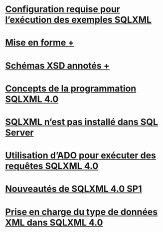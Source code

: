 # [Configuration requise pour l’exécution des exemples SQLXML](requirements-for-running-sqlxml-examples.md)

# [Mise en forme +](../../relational-databases/sqlxml/formatting/client-side-and-server-side-formatting-sqlxml-4-0.md)
# [Schémas XSD annotés +](../../relational-databases/sqlxml/annotated-xsd-schemas/annotated-xsd-schemas-in-sqlxml-4-0.md)

# [Concepts de la programmation SQLXML 4.0](sqlxml-4-0-programming-concepts.md)
# [SQLXML n’est pas installé dans SQL Server](sqlxml-is-not-installed-in-sql-server.md)
# [Utilisation d’ADO pour exécuter des requêtes SQLXML 4.0](using-ado-to-execute-sqlxml-4-0-queries.md)
# [Nouveautés de SQLXML 4.0 SP1](what-s-new-in-sqlxml-4-0-sp1.md)
# [Prise en charge du type de données XML dans SQLXML 4.0](xml-data-type-support-in-sqlxml-4-0.md)
